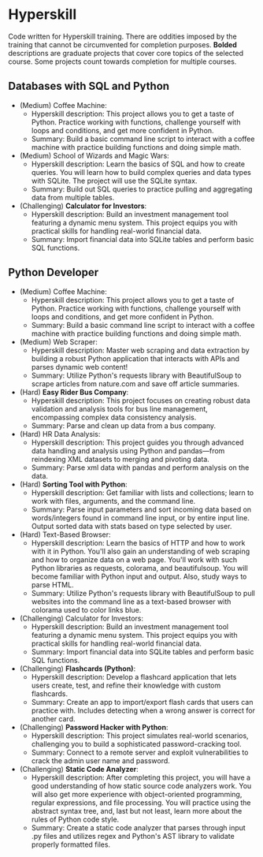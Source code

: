 # Hyperskill
Code written for Hyperskill training. There are oddities imposed by the training that cannot be circumvented for completion purposes. **Bolded** descriptions are graduate projects that cover core topics of the selected course. Some projects count towards completion for multiple courses.

## Databases with SQL and Python

- (Medium) Coffee Machine:
  - Hyperskill description: This project allows you to get a taste of Python. Practice working with functions, challenge yourself with loops and conditions, and get more confident in Python.
  - Summary: Build a basic command line script to interact with a coffee machine with practice building functions and doing simple math.
- (Medium) School of Wizards and Magic Wars:
  - Hyperskill description: Learn the basics of SQL and how to create queries. You will learn how to build complex queries and data types with SQLite. The project will use the SQLite syntax.
  - Summary: Build out SQL queries to practice pulling and aggregating data from multiple tables.
- (Challenging) **Calculator for Investors**: 
  - Hyperskill description: Build an investment management tool featuring a dynamic menu system. This project equips you with practical skills for handling real-world financial data.
  - Summary: Import financial data into SQLite tables and perform basic SQL functions.

## Python Developer

- (Medium) Coffee Machine:
  - Hyperskill description: This project allows you to get a taste of Python. Practice working with functions, challenge yourself with loops and conditions, and get more confident in Python.
  - Summary: Build a basic command line script to interact with a coffee machine with practice building functions and doing simple math.
- (Medium) Web Scraper: 
  - Hyperskill description: Master web scraping and data extraction by building a robust Python application that interacts with APIs and parses dynamic web content!
  - Summary: Utilize Python's requests library with BeautifulSoup to scrape articles from nature.com and save off article summaries.
- (Hard) **Easy Rider Bus Company**: 
  - Hyperskill description: This project focuses on creating robust data validation and analysis tools for bus line management, encompassing complex data consistency analysis.
  - Summary: Parse and clean up data from a bus company.
- (Hard) HR Data Analysis:
  - Hyperskill description: This project guides you through advanced data handling and analysis using Python and pandas—from reindexing XML datasets to merging and pivoting data.
  - Summary: Parse xml data with pandas and perform analysis on the data.
- (Hard) **Sorting Tool with Python**:
  - Hyperskill description: Get familiar with lists and collections; learn to work with files, arguments, and the command line.
  - Summary: Parse input parameters and sort incoming data based on words/integers found in command line input, or by entire input line. Output sorted data with stats based on type selected by user.
- (Hard) Text-Based Browser:
  - Hyperskill description: Learn the basics of HTTP and how to work with it in Python. You'll also gain an understanding of web scraping and how to organize data on a web page. You'll work with such Python libraries as requests, colorama, and beautifulsoup. You will become familiar with Python input and output. Also, study ways to parse HTML.
  - Summary: Utilize Python's requests library with BeautifulSoup to pull websites into the command line as a text-based browser with colorama used to color links blue.
- (Challenging) Calculator for Investors: 
  - Hyperskill description: Build an investment management tool featuring a dynamic menu system. This project equips you with practical skills for handling real-world financial data.
  - Summary: Import financial data into SQLite tables and perform basic SQL functions.
- (Challenging) **Flashcards (Python)**: 
  - Hyperskill description: Develop a flashcard application that lets users create, test, and refine their knowledge with custom flashcards.
  - Summary: Create an app to import/export flash cards that users can practice with. Includes detecting when a wrong answer is correct for another card.
- (Challenging) **Password Hacker with Python**: 
  - Hyperskill description: This project simulates real-world scenarios, challenging you to build a sophisticated password-cracking tool.
  - Summary: Connect to a remote server and exploit vulnerabilities to crack the admin user name and password.
- (Challenging) **Static Code Analyzer**: 
  - Hyperskill description: After completing this project, you will have a good understanding of how static source code analyzers work. You will also get more experience with object-oriented programming, regular expressions, and file processing. You will practice using the abstract syntax tree, and, last but not least, learn more about the rules of Python code style.
  - Summary: Create a static code analyzer that parses through input .py files and utilizes regex and Python's AST library to validate properly formatted files.
